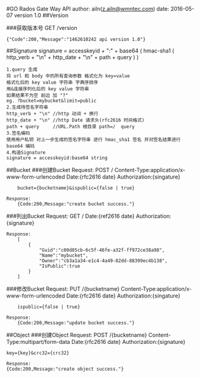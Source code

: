 #GO Rados Gate Way API
	author:		ailn(z.ailn@wmntec.com)
	date:		2016-05-07
	version		1.0
##Version

###获取版本号
	GET /version

	{"Code":200,"Message":"1462610242 api version 1.0"}
##Signature
	signature = accesskeyid + ":" + base64 (
		hmac-sha1 (
			http_verb + "\n" +
			http_date + "\n" +
			path + query
		)
	)

	1.query 生成
	将 url 和 body 中的所有查询参数 格式化为 key=value
	格式化后的 key value 字符串 字典序排序
	用&连接序列化后的 key value 字符串
	如果结果不为空 前边 加 "?"
	eg. ?bucket=mybucket&limit=public
	2.生成待签名字符串
	http_verb + "\n" //http 动词 + 换行
	http_date + "\n" //http Date 请求头(rfc2616 时间格式)
	path + query 	 //URL.Path 根目录 path=/  query
	3.签名编码
	使用用户私钥 对上一步生成的签名字符串 进行 hmac_sha1 签名 并对签名结果进行 base64 编码
	4.构造Signature
	signature = accesskeyid:base64 string	
##Bucket
###创建Bucket
	Request:
		POST /
		Content-Type:application/x-www-form-urlencoded
		Date:{rfc2616 date}
		Authorization:{singature}
	
		bucket={bucketname}&ispublic={false | true}

	Response:
		{Code:200,Message:"create bucket success."}
###列出Bucket
	Request:
		GET /
		Date:{ref2616 date}
		Authorization:{signature}

	Response:
		[
			{
				"Guid":"c00d85cb-6c5f-46fe-a32f-ff972ce38a98",
				"Name":"mybucket",
				"Owner":"cb3a1a34-e1c4-4a49-82dd-88399ec4b138",
				"IsPublic":true
			}
		]
###修改Bucket
	Request:
		PUT /{bucketname}
		Content-Type:application/x-www-form-urlencoded
		Date:{rfc2616 date}
		Authorization:{singature}
	
		ispublic={false | true}

	Response:
		{Code:200,Message:"update bucket success."}

##Object
###创建Object
	Request:
	POST /{bucketname}
	Content-Type:multipart/form-data
	Date:{rfc2616 date}
	Authorization:{signature}

	key={key}&crc32={crc32}

	Response:
	{Code:200,Message:"create object success."}
	

	
	
